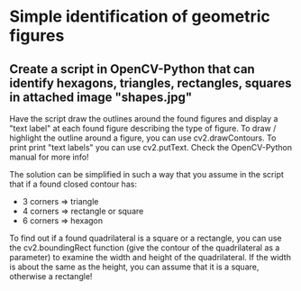 # Simple identification of geometric figures

##  Create a script in OpenCV-Python that can identify hexagons, triangles, rectangles, squares in attached image "shapes.jpg"

Have the script draw the outlines around the found figures and display a "text label" at each found figure describing the type of figure. To draw / highlight the outline around a figure, you can use cv2.drawContours. To print print "text labels" you can use cv2.putText. Check the OpenCV-Python manual for more info!

The solution can be simplified in such a way that you assume in the script that if a found closed contour has:

* 3 corners => triangle
* 4 corners => rectangle or square
* 6 corners => hexagon

To find out if a found quadrilateral is a square or a rectangle, you can use the cv2.boundingRect function (give the contour of the quadrilateral as a parameter) to examine the width and height of the quadrilateral. If the width is about the same as the height, you can assume that it is a square, otherwise a rectangle!